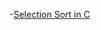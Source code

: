 -[Selection Sort in C](https://github.com/AditiRout/winter-of-contributing/blob/turtle/C_CPP/Selection%20sort%20in%20c.md)

